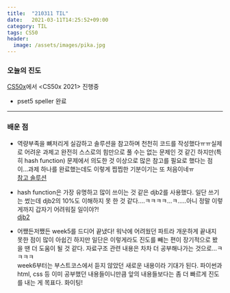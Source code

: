 ```yaml
---
title:  "210311 TIL"
date:   2021-03-11T14:25:52+09:00
category: TIL
tags: CS50
header:
  image: /assets/images/pika.jpg
---
```


<h3>오늘의 진도</h3>

[CS50x](https://cs50.harvard.edu/x/2021/)에서 <CS50x 2021> 진행중

 - pset5 speller 완료
 
<hr>

<h3>배운 점</h3>

 - 역량부족을 뼈저리게 실감하고 솔루션을 참고하며 천천히 코드를 작성했다ㅠㅠ실제로 어려운 과제고 완전히 스스로의 힘만으로 풀 수는 없는 문제인 것 같긴 하지만(특히 hash function) 문제에서 
 의도한 것 이상으로 많은 참고를 필요로 했다는 점이...과제 하나를 완료했는데도 이렇게 찝찝한 기분이기는 또 처음이네ㅠ
 <br>[참고 솔루션](https://medium.com/@dentured/cs50-2020-pset-5-speller-c9d05afc490)
 
 - hash function은 가장 유명하고 많이 쓰이는 것 같은 djb2를 사용했다. 일단 쓰기는 썼는데 djb2의 10%도 이해하지 못 한 것 같다....ㅋㅋㅋㅋ...ㅋ.....아니 정말 이렇게까지 갑자기 어려워질 일이야?!
 <br>[djb2](http://www.cse.yorku.ca/~oz/hash.html)
 
 - 어쨌든저쨌든 week5를 드디어 끝냈다! 워낙에 어려웠던 파트라 개운하게 끝내지 못한 점이 많이 아쉽긴 하지만 일단은 이렇게라도 진도를 빼는 편이 장기적으로 봤을 땐 더 도움이 될 것 같다. 자료구조 관련 내용은 
 차차 더 공부해나가는 것으로...ㅋㅋㅋㅋ
 <br>week6부터는 부스트코스에서 듣지 않았던 새로운 내용이라 기대가 된다. 파이썬과 html, css 등 이미 공부했던 내용들이니만큼 앞의 내용들보다는 좀 더 빠르게 진도를 내는 게 목표다. 화이팅!